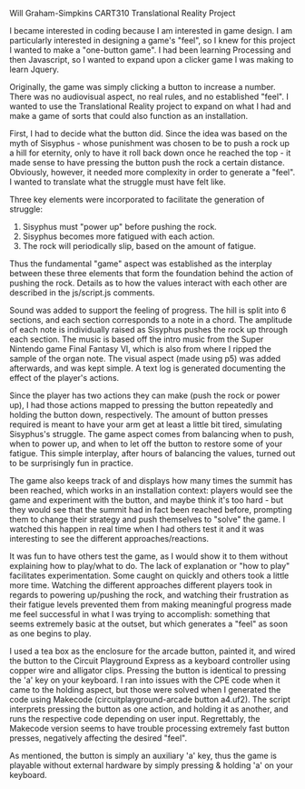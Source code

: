 Will Graham-Simpkins
CART310
Translational Reality Project

I became interested in coding because I am interested in game design. I am particularly interested in designing a game's "feel", so I knew for this project I wanted to make a "one-button game". I had been learning Processing and then Javascript, so I wanted to expand upon a clicker game I was making to learn Jquery.

Originally, the game was simply clicking a button to increase a number. There was no audiovisual aspect, no real rules, and no established "feel". I wanted to use the Translational Reality project to expand on what I had and make a game of sorts that could also function as an installation.

First, I had to decide what the button did. Since the idea was based on the myth of Sisyphus - whose punishment was chosen to be to push a rock up a hill for eternity, only to have it roll back down once he reached the top - it made sense to have pressing the button push the rock a certain distance. Obviously, however, it needed more complexity in order to generate a "feel". I wanted to translate what the struggle must have felt like.

Three key elements were incorporated to facilitate the generation of struggle:
1. Sisyphus must "power up" before pushing the rock.
2. Sisyphus becomes more fatigued with each action.
2. The rock will periodically slip, based on the amount of fatigue.

Thus the fundamental "game" aspect was established as the interplay between these three elements that form the foundation behind the action of pushing the rock. Details as to how the values interact with each other are described in the js/script.js comments.

Sound was added to support the feeling of progress. The hill is split into 6 sections, and each section corresponds to a note in a chord. The amplitude of each note is individually raised as Sisyphus pushes the rock up through each section. The music is based off the intro music from the Super Nintendo game Final Fantasy VI, which is also from where I ripped the sample of the organ note. The visual aspect (made using p5) was added afterwards, and was kept simple. A text log is generated documenting the effect of the player's actions.

Since the player has two actions they can make (push the rock or power up), I had those actions mapped to pressing the button repeatedly and holding the button down, respectively. The amount of button presses required is meant to have your arm get at least a little bit tired, simulating Sisyphus's struggle. The game aspect comes from balancing when to push, when to power up, and when to let off the button to restore some of your fatigue. This simple interplay, after hours of balancing the values, turned out to be surprisingly fun in practice.

The game also keeps track of and displays how many times the summit has been reached, which works in an installation context: players would see the game and experiment with the button, and maybe think it's too hard - but they would see that the summit had in fact been reached before, prompting them to change their strategy and push themselves to "solve" the game. I watched this happen in real time when I had others test it and it was interesting to see the different approaches/reactions.

It was fun to have others test the game, as I would show it to them without explaining how to play/what to do. The lack of explanation or "how to play" facilitates experimentation. Some caught on quickly and others took a little more time. Watching the different approaches different players took in regards to powering up/pushing the rock, and watching their frustration as their fatigue levels prevented them from making meaningful progress made me feel successful in what I was trying to accomplish: something that seems extremely basic at the outset, but which generates a "feel" as soon as one begins to play.

I used a tea box as the enclosure for the arcade button, painted it, and wired the button to the Circuit Playground Express as a keyboard controller using copper wire and alligator clips. Pressing the button is identical to pressing the 'a' key on your keyboard. I ran into issues with the CPE code when it came to the holding aspect, but those were solved when I generated the code using Makecode (circuitplayground-arcade button a4.uf2). The script interprets pressing the button as one action, and holding it as another, and runs the respective code depending on user input. Regrettably, the Makecode version seems to have trouble processing extremely fast button presses, negatively affecting the desired "feel".

As mentioned, the button is simply an auxiliary 'a' key, thus the game is playable without external hardware by simply pressing & holding 'a' on your keyboard.
